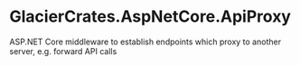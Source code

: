 # GlacierCrates.AspNetCore.ApiProxy

ASP.NET Core middleware to establish endpoints which proxy to another server, e.g. forward API calls
